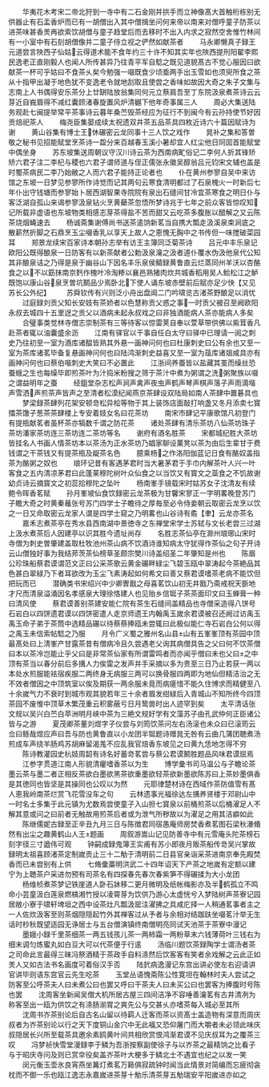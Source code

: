 <!-- { "loadSidebar": true } -->
　　华夷花木考宋二帝北狩到一寺中有二石金刚并拱手而立神像髙大首触桁栋别无供器止有石盂香炉而已有一胡僧出入其中僧揖坐问何来帝以南来对僧呼童子防茶以进茶味甚香羙再欲索饮胡僧与童子趋堂后而去移时不出入内求之寂然空舍惟竹林间有一小室中有石刻胡僧像并二童子侍立视之俨然如献茶者
　　马永卿懒真子録王元道尝言陜西子仙姑云得道术能不食年约三十许不知其实年也陜西提刑阳翟李熙民逸老正直刚毅人也闻人所传甚异乃往青平军自騐之既见道貌髙古不觉心服因曰欲献茶一杯可乎姑曰不食茶乆矣今勉强一啜既食少顷埀两手出玉雪如也须臾所食之茶从十指甲出凝于地色犹不变逸老令就地刮取且使尝之香味如故因大奇之朱子文集与志南上人书偶得安乐茶分上廿缾陆放翁集同何元立蔡肩吾至丁东院汲泉煮茶诗云云芽近自峩眉得不减红囊顾渚春旋置风炉清樾下他年奇事属三人
　　周必大集送陆务观赴七闽提举常平茶事诗云暮年桑苎毁茶经应为征行不到闽今有云孙持使节好因贡焙祀茶人
　　梅尧臣集晏成续太祝遗双井茶五品茶具四枚近诗六十篇因赋诗为谢
　　黄山谷集有博士王休碾密云龙同事十三人饮之戏作
　　晁补之集和答曽敬之秘书见招能赋堂烹茶诗一盌分来百越春玉溪小暑却宜人红尘他日同囬首能赋堂中偶坐身
　　苏东坡集送周朝议守汉川诗云茶为西南病甿俗记二李何人折其锋矫矫六君子注二李杞与稷也六君子谓师道与侄正儒张永徽吴醇翁吕元钧宋文辅也盖是时蜀茶病民二李乃始敝之人而六君子能持正论者也
　　仆在黄州参寥自吴中来访馆之东坡一日梦见参寥所作诗觉而记其两句云寒食清明都过了石泉槐火一时新后七年仆出守钱塘而参寥始卜居西湖智果寺院院有泉出石缝间甘冷宜茶寒食之明日仆与客泛湖自孤山来谒参寥汲泉钻火烹黄蘗茶忽悟所梦诗兆于七年之前众客皆惊叹知记所载非虚语也东坡物类相感志芽茶得盐不苦而甜又云吃茶多腹胀以醋解之又云陈茶烧烟蝇速去
　　杨诚斋集谢傅尚书送茶逺饷新茗当自携大瓢走汲溪泉束涧底之散薪然折脚之石鼎烹玉尘啜香乳以享天上故人之恵愧无胸中之书传但一味搅破菜园耳
　　郑景龙续宋百家诗本朝孙志举有访王主簿同泛菊茶诗
　　吕元中丰乐泉记欧阳公既得酿泉一日防客有以新茶献者公勅汲泉瀹之汲者道仆覆水伪汲他泉代公知其非酿泉诘之乃得是泉于幽谷山下因名丰乐泉侯鲭録黄鲁直云烂蒸同州羊沃以杏酪食之以不以筯抹南京麫作槐叶冷淘糁以襄邑熟猪肉炊共城香稻用吴人鲙松江之鲈既饱以康山谷泉烹曽坑鬭品少焉卧北下使人诵东坡赤壁前后赋亦足少快【又见苏长公外纪】
　　苏舜钦传有兴则泛小舟出盘阊二门吟啸览古渚茶野酿足以消忧
　　过庭録刘贡父知长安妓有茶娇者以色慧称贡父惑之事一时贡父被召至阙欧阳永叔去城四十五里迓之贡父以酒病未起永叔戏之曰非独酒能病人茶亦能病人多矣
　　合璧事类觉林寺僧志崇制茶有三等待客以惊雷荚自奉以萱草带供佛以紫茸香凡赴茶者辄以油囊盛余沥
　　江南有驿官以干事自任白太守曰驿中已理请一阅之刺史乃往初至一室为酒库诸醖皆熟其外悬一画神问何也曰杜康刺史曰公有余也又至一室为茶库诸茗毕备复悬画神问何也曰陆鸿渐刺史益喜又至一室为葅库诸爼咸具亦有画神问何也曰蔡伯喈刺史大笑曰不必置此
　　江浙间养蚕皆以盐藏其茧而缲丝恐蚕蛾之生也每缲毕即煎茶叶为汁捣米粉搜之筛于茶汁中煮为粥谓之洗粥聚族以啜之谓益明年之蚕
　　经鉏堂杂志松声涧声禽声夜虫声鹤声琴声棋声落子声雨滴堦声雪洒声煎茶声皆声之至清者松漠纪闻燕京茶肆设双陆局如南人茶肆中置碁具也
　　梦梁録茶肆列花架安顿竒松异桧等物于其上装饰店面敲打响盏又冬月添卖七寳擂茶馓子葱茶茶肆楼上专安着妓女名曰花茶坊
　　南宋市肆记平康歌馆凡初登门有提瓶献茗者虽杯茶亦犒数千谓之防花茶
　　诸处茶肆有清乐茶坊八仙茶坊珠子茶坊潘家茶坊连三茶坊连二茶坊等名
　　谢府有酒名胜茶
　　宋都城纪胜大茶坊皆挂名人书画人情茶坊本以茶汤为正水茶坊乃娼家聊设菓凳以茶为由后生辈甘于费钱谓之干茶钱又有提茶瓶及龊茶名色
　　臆乘杨之作洛阳伽蓝记日食有酪奴盖指茶为酪粥之奴也
　　琅环记昔有客遇茅君时当大暑茅君于手巾内解茶叶人兴一叶客食之五内清凉茅君曰此蓬莱穆陀树叶众仙食之以当饮又有寳文之蘂食之不饥故谢幼贞诗云摘寳文之初蕊拾穆陀之坠叶
　　杨南峯手镜载宋时姑苏女子沈清友有续鲍令晖香茗赋
　　孙月峯坡仙食饮録密云龙茶极为甘馨宋寥正一字明畧晚登苏门子瞻大奇之时黄秦鼂张号苏门四学士子瞻待之厚毎至必令侍妾朝云取密云龙烹以饮之一日又命取密云龙家人谓是四学士窥之乃明畧也山谷诗有矞【聿】云龙亦茶名
　　嘉禾志煮茶亭在秀水县西南湖中景徳寺之东禅堂宋学士苏轼与文长老尝三过湖上汲水煮茶后人因建亭以识其胜今遗址尚存
　　名胜志茶仙亭在滁州琅琊山宋时寺僧为刺史曽肇建盖取杜牧池州茶山病不饮酒诗谁知病太守犹得作茶仙之句子开诗云山僧独好事为我结茒茨茶仙榜草圣颇宗樊川诗盖绍圣二年肇知是州也
　　陈眉公珍珠船蔡君谟谓范文正曰公采茶歌云黄金碾畔緑尘飞碧玉瓯中翠涛起今茶絶品其色甚白翠緑乃下者耳欲改为玉尘飞素涛起如何希文曰善又蔡君谟嗜茶老病不能饮但把玩而已
　　潜确类书宋绍兴中少卿曺戬之母喜茗饮山初无井戬乃斋戒祝天斵地才尺而清泉溢涌因名孝感泉大理徐恪建人也见贻乡信铤子茶茶面印文曰玉蝉膏一种曰清风使
　　蔡君谟善别茶建安能仁院有茶生石缝间盖精品也寺僧采造得八饼号石岩白以四饼遗君谟以四饼密遣人走京师遗王内翰禹玉嵗余君谟被召还阙过访禹玉禹玉命子弟于茶筒中选精品碾以待蔡蔡捧瓯未尝辄曰此极似能仁寺石岩白公何以得之禹玉未信索帖騐之乃服
　　月令广义蜀之雅州名山县山有五峯峯顶有茶园中顶最髙处曰上清峯产甘露茶昔有僧病冷且久尝遇老父询其病僧具告之父曰何不饮茶僧曰本以茶冷岂能止乎父曰是非常茶仙家有所谓雷鸣者而亦闻乎僧曰未也父曰之中顶有茶当以春分前后多搆人力俟雷之发声并手采摘以多为贵至三日乃止若获一两以本处水煎服能袪宿疾服二两终身无病服三两可以换骨服四两即为地仙但精洁治之无不效者僧因之中顶筑室以俟及期获一两余服未竟而病瘥惜不能久住博求而精健至八十余嵗气力不衰时到城市观其貌若年三十余者眉发绀緑后入青城山不知所终今四顶茶园不废惟中顶草木繁茂重云积雾蔽亏日月鸷兽时出人迹罕到矣
　　太平清话张文规以吴兴白苎白苹洲明月峡中茶为三絶文规好学有文藻苏子由孔武仲何正臣诸公皆与之游
　　夏茂卿茶董刘煜字子仪尝与刘筠饮茶问左右汤滚也未众曰已滚筠云佥曰鲧哉煜应声曰吾与防也黄鲁直以小龙团半铤题诗赠晁无咎有云曲几蒲团聴煮汤煎成车声绕羊肠鸡苏胡麻留渴羗不应乱我官焙香东坡见之曰黄九恁地怎得不穷
　　陈诗教灌园史杭妓周韶有诗名好蓄竒茗尝与蔡公君谟鬭胜题品风味君谟屈焉
　　江参字贯道江南人形貌清癯嗜香茶以为生
　　博学彚书司马温公与子瞻论茶墨云茶与墨二者正相反茶欲白墨欲黑茶欲重墨欲轻茶欲新墨欲陈苏曰上茶妙墨俱香是其徳同也皆坚是其操同也公叹以为然
　　元耶律楚材诗在西域作茶防值雪有髙人恵我岭南茶烂赏飞花雪没车之句
　　云林遗事光福徐达左搆养贤楼于邓尉山中一时名士多集于此元镇为尤数焉尝使童子入山担七寳泉以前桶煎茶以后桶濯足人不解其意或问之曰前者无触故用煎茶后者或为泄气所秽故以为濯足之用其洁癖如此
　　陈继儒妮古録至正辛丑九月三日与陈徴君同宿愚庵师房焚香煮茗图石梁秋瀑翛然有出尘之趣黄鹤山人王题画
　　周叙游嵩山记见防善寺中有元雪庵头陀茶榜石刻字径三寸遒伟可观
　　钟嗣成録鬼簿王实甫有苏小郎夜月贩茶船传竒吴兴掌故録明太祖喜顾渚茶定制嵗贡止三十二觔于清明前二日县官亲诣采茶进南京奉先殿焚香而已未尝别有上供
　　七脩彚藁明洪武二十四年诏天下产茶之地嵗有定额以建宁为上聴茶户采进勿预有司茶名有四探春先春次春紫笋不得碾揉为大小龙团
　　杨维桢煮茶梦记铁崖道人卧石牀移二更月微明及纸帐梅影亦及半鹤孤立不鸣命小芸童汲白莲泉燃槁湘竹授以凌霄芽为饮供乃游心太虚恍兮入梦陆树声茶寮记园居敞小寮于啸轩埤垣之西中设茶灶凡瓢汲罂注濯拂之具咸庀择一人稍通茗事者主之一人佐炊汲客至则茶烟隠隠起竹外其禅客过从予者与余相对结跏趺坐啜茗汁举无生话时杪秋既望适园无诤居士与五台僧演镇终南僧明亮同试天池茶于茶寮中漫记
　　墨娥小録千里茶细茶一两五钱孩儿茶一两柿霜一两粉草末六钱薄荷叶三钱右为细末调匀炼蜜丸如白豆大可以代茶便于行逺
　　汤临川题饮茶録陶学士谓汤者茶之司命此言最得三昧冯祭酒精于茶政手自料涤然后饮客客有笑者余戏解之云此正如羙人又如古法书名画度可着俗汉手否
　　陆釴病逸漫记东宫出讲必使左右迎请讲官讲毕则语东宫官云先生吃茶
　　玉堂丛语愧斋陈公性寛坦在翰林时夫人尝试之防客至公呼茶夫人曰未煮公曰也罢又呼曰干茶夫人曰未买公曰也罢客为捧腹时号陈也罢
　　沈周客坐新闻吴僧大机所居古屋三四间洁净不容唾善瀹茗有古井清冽为称客至出一瓯为供饮之有涤肠湔胃之爽先公与交甚乆亦嗜茶每入城必至其所
　　沈周书岕茶别论后自古名山留以待羁人迁客而茶以资髙士盖造物有深意而周庆叔者为岕茶别论以行之天下度铜山金穴中无此福又恐仰屠门而大嚼者未必领此味庆叔隠居长兴所至载茶具邀余素鸥黄叶间共相欣赏恨鸿渐君谟不见庆叔耳为之覆茶三叹
　　冯梦祯快雪堂漫録李于鳞为吾浙按察副使徐子与以岕茶之最精饷之比看子与于昭庆寺问及则已赏皁役矣盖岕茶叶大梗多于鳞北士不遇宜也纪之以发一笑
　　闵元衡玉壶氷良宵燕坐篝灯煮茗万籁俱寂疏钟时闻当此情景对简编而忘疲彻衾枕而不御一乐也瓯江逸志永嘉嵗进茶芽十觔乐清茶芽五觔瑞安平阳嵗进亦如之
